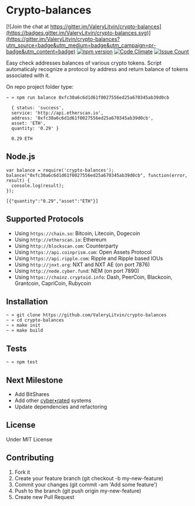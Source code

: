 # Crypto-balances
[![Join the chat at https://gitter.im/ValeryLitvin/crypto-balances](https://badges.gitter.im/ValeryLitvin/crypto-balances.svg)](https://gitter.im/ValeryLitvin/crypto-balances?utm_source=badge&utm_medium=badge&utm_campaign=pr-badge&utm_content=badge)
[![npm version](https://badge.fury.io/js/crypto-balances.svg)](https://badge.fury.io/js/crypto-balances)
[![Code Climate](https://codeclimate.com/github/ValeryLitvin/crypto-balances/badges/gpa.svg)](https://codeclimate.com/github/ValeryLitvin/crypto-balances)
[![Issue Count](https://codeclimate.com/github/ValeryLitvin/crypto-balances/badges/issue_count.svg)](https://codeclimate.com/github/ValeryLitvin/crypto-balances)

Easy check addresses balances of various crypto tokens. Script automaticaly recognize a protocol by address and return balance of tokens associated with it.

On repo project folder type:
```
~ » npm run balance 0xfc30a6c6d1d61f0027556ed25a670345ab39d0cb

  { status: 'success',
  service: 'http://api.etherscan.io',
  address: '0xfc30a6c6d1d61f0027556ed25a670345ab39d0cb',
  asset: 'ETH',
  quantity: '0.29' }

  0.29 ETH
```

## Node.js

```
var balance = require('crypto-balances');
balance("0xfc30a6c6d1d61f0027556ed25a670345ab39d0cb", function(error, result) {
  console.log(result);
});

[{"quantity":"0.29","asset":"ETH"}]
```

## Supported Protocols

- Using `https://chain.so`: Bitcoin, Litecoin, Dogecoin
- Using `http://etherscan.io`: Ethereum
- Using `http://blockscan.com`: Counterparty
- Using `https://api.coinprism.com`: Open Assets Protocol
- Using `https://api.ripple.com`: Ripple and Ripple based IOUs
- Using `http://jnxt.org`: NXT and NXT AE (on port 7876)
- Using `http://node.cyber.fund`: NEM (on port 7890)
- Using `https://chainz.cryptoid.info`: Dash, PeerCoin, Blackcoin, Grantcoin, CapriCoin, Rubycoin

## Installation

```
~ » git clone https://github.com/ValeryLitvin/crypto-balances
~ » cd crypto-balances
~ » make init
~ » make build
```

## Tests
```
~ » npm test
```

## Next Milestone
- Add BitShares
- Add other [cyber•rated](https://cyber.fund) systems
- Update dependencies and refactoring

## License

Under MIT License

## Contributing
1. Fork it
2. Create your feature branch (git checkout -b my-new-feature)
3. Commit your changes (git commit -am 'Add some feature')
4. Push to the branch (git push origin my-new-feature)
5. Create new Pull Request
